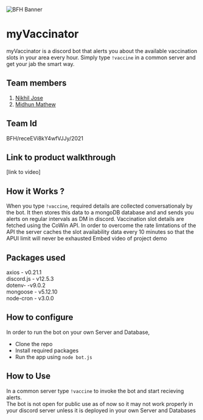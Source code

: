 ![BFH Banner](https://trello-attachments.s3.amazonaws.com/542e9c6316504d5797afbfb9/542e9c6316504d5797afbfc1/39dee8d993841943b5723510ce663233/Frame_19.png)
# myVaccinator
myVaccinator is a discord bot that alerts you about the available vaccination slots in your area every hour.  Simply type `!vaccine` in a common server and get your jab the smart way.
## Team members
1. [Nikhil Jose](https://github.com/nikiljos)
2. [Midhun Mathew](https://github.com/memidhun)
## Team Id
BFH/receEVi8kY4wfVJJy/2021
## Link to product walkthrough
[link to video]
## How it Works ?
When you type `!vaccine`, required details are collected conversationaly by the bot. It then stores this data to a mongoDB database and and sends you alerts on regular intervals as DM in discord. Vaccination slot details are fetched using the CoWin API. In order to overcome the rate limtations of the API the server caches the slot availability data every 10 minutes so that the APUI limit will never be exhausted
Embed video of project demo
## Packages used
axios - v0.21.1  
discord.js - v12.5.3  
dotenv- -v9.0.2  
mongoose - v5.12.10  
node-cron - v3.0.0  
## How to configure
In order to run the bot on your own Server and Database,
* Clone the repo
* Install required packages
* Run the app using `node bot.js`
## How to Use
In a common server type `!vaccine` to invoke the bot and start recieving alerts.  
The bot is not open for public use as of now so it may not work properly in your discord server unless it is deployed in your own Server and Databases
